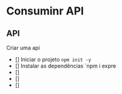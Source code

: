#   Consuminr API


##  API

Criar uma api
-  []  Iniciar o projeto `npm init -y`
-  []  Instalar as dependências `npm i expre
-  []  
-  []  
-  []  

##

##